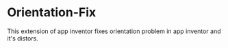 # Orientation-Fix
This extension of app inventor fixes orientation problem in app inventor and it's distors.
